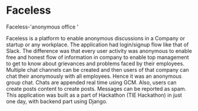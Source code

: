 # Faceless

Faceless-'anonymous office '

Faceless is a platform to enable anonymous discussions in a Company or startup or any workplace. The application had login/signup flow like that of Slack. The difference was that every user activity was anonymous to enable free and honest flow of information in company to enable top management to get to know about grievances and problems faced by their employees. Multiple chat channels can be created and then users of that company can chat their anonymously with all employees. Hence it was an anonymous group chat. Chats are appended real time using GCM. Also, users can create posts content to create posts. Messages can be reported as spam. This application was built as a part of Hackathon (TIE Hackathon) in just one day, with backend part using Django. 

